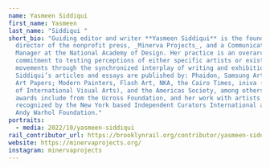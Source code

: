 ```yaml
---
name: Yasmeen Siddiqui
first_name: Yasmeen
last_name: "Siddiqui "
short_bio: "Guiding editor and writer **Yasmeen Siddiqui** is the founding
  director of the nonprofit press, _Minerva Projects_, and a Communications
  Manager at the National Academy of Design. Her practice is an overarching
  commitment to testing perceptions of either specific artists or existing art
  movements through the synchronized interplay of writing and exhibition making.
  Siddiqui’s articles and essays are published by: Phaidon, Samsung Art Museum,
  Art Papers; Modern Painters, Flash Art, NKA, the Cairo Times, iniva (Institute
  of International Visual Arts), and the Americas Society, among others. Her
  awards include from the Ucross Foundation, and her work with artists has been
  recognized by the New York based Independent Curators International and the
  Andy Warhol Foundation."
portraits:
  - media: 2022/10/yasmeen-siddiqui
rail_contributor_url: https://brooklynrail.org/contributor/yasmeen-siddiqui
website: https://minervaprojects.org/
instagram: minervaprojects
---
```

